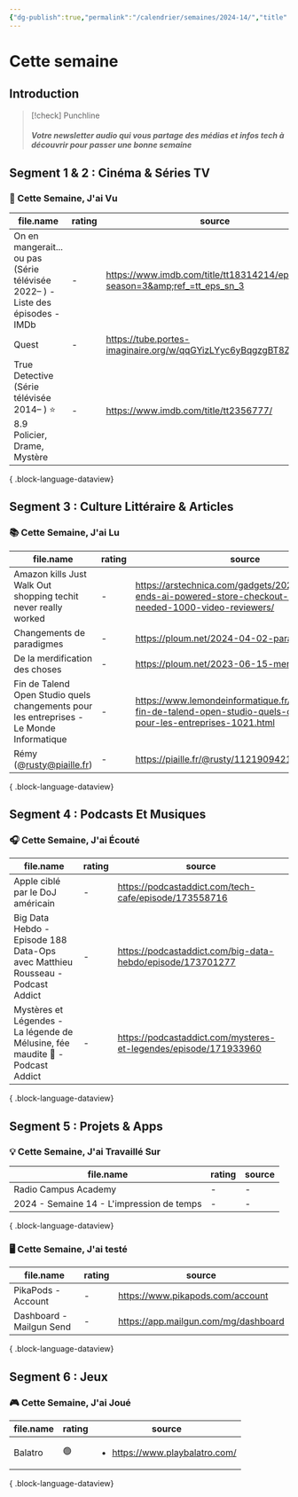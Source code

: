 ```yaml
---
{"dg-publish":true,"permalink":"/calendrier/semaines/2024-14/","title":"Cette semaine"}
---
```



# Cette semaine

## Introduction

> [!check] Punchline
> ##### Votre newsletter audio qui vous partage des médias et infos tech à découvrir pour passer une bonne semaine



## Segment 1 & 2 : Cinéma & Séries TV

### 🍿 Cette Semaine, J'ai Vu

| file.name                                                                      | rating | source                                                                        |
| ------------------------------------------------------------------------------ | ------ | ----------------------------------------------------------------------------- |
| On en mangerait... ou pas (Série télévisée 2022– ) - Liste des épisodes - IMDb | \-     | https://www.imdb.com/title/tt18314214/episodes/?season=3&amp;ref_=tt_eps_sn_3 |
| Quest                                                                          | \-     | https://tube.portes-imaginaire.org/w/qqGYizLYyc6yBqgzgBT8Z3                   |
| True Detective (Série télévisée 2014– ) ⭐ 8.9  Policier, Drame, Mystère        | \-     | https://www.imdb.com/title/tt2356777/                                         |

{ .block-language-dataview}

## Segment 3 : Culture Littéraire & Articles

### 📚 Cette Semaine, J'ai Lu

| file.name                                                                                  | rating | source                                                                                                                        |
| ------------------------------------------------------------------------------------------ | ------ | ----------------------------------------------------------------------------------------------------------------------------- |
| Amazon kills Just Walk Out shopping techit never really worked                             | \-     | https://arstechnica.com/gadgets/2024/04/amazon-ends-ai-powered-store-checkout-which-needed-1000-video-reviewers/              |
| Changements de paradigmes                                                                  | \-     | https://ploum.net/2024-04-02-paradigmes.html                                                                                  |
| De la merdification des choses                                                             | \-     | https://ploum.net/2023-06-15-merdification.html                                                                               |
| Fin de Talend Open Studio  quels changements pour les entreprises  - Le Monde Informatique | \-     | https://www.lemondeinformatique.fr/publi_info/lire-fin-de-talend-open-studio-quels-changements-pour-les-entreprises-1021.html |
| Rémy (@rusty@piaille.fr)                                                                   | \-     | https://piaille.fr/@rusty/112190942173039817                                                                                  |

{ .block-language-dataview}

## Segment 4 : Podcasts Et Musiques

### 🎧 Cette Semaine, J'ai Écouté

| file.name                                                                      | rating | source                                                           |
| ------------------------------------------------------------------------------ | ------ | ---------------------------------------------------------------- |
| Apple ciblé par le DoJ américain                                               | \-     | https://podcastaddict.com/tech-cafe/episode/173558716            |
| Big Data Hebdo - Episode 188  Data-Ops avec Matthieu Rousseau - Podcast Addict | \-     | https://podcastaddict.com/big-data-hebdo/episode/173701277       |
| Mystères et Légendes - La légende de Mélusine, fée maudite 🧚 - Podcast Addict | \-     | https://podcastaddict.com/mysteres-et-legendes/episode/171933960 |

{ .block-language-dataview}

## Segment 5 : Projets & Apps

### 💡 Cette Semaine, J'ai Travaillé Sur

| file.name                                 | rating | source |
| ----------------------------------------- | ------ | ------ |
| Radio Campus Academy                      | \-     | \-     |
| 2024 - Semaine 14 - L'impression de temps | \-     | \-     |

{ .block-language-dataview}

### 🖥 Cette Semaine, J'ai testé

| file.name                | rating | source                               |
| ------------------------ | ------ | ------------------------------------ |
| PikaPods - Account       | \-     | https://www.pikapods.com/account     |
| Dashboard - Mailgun Send | \-     | https://app.mailgun.com/mg/dashboard |

{ .block-language-dataview}

## Segment 6 : Jeux

### 🎮 Cette Semaine, J'ai Joué

| file.name | rating | source                                         |
| --------- | ------ | ---------------------------------------------- |
| Balatro   | 🟢     | <ul><li>https://www.playbalatro.com/</li></ul> |

{ .block-language-dataview}
